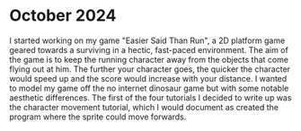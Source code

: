# October 2024
I started working on my game "Easier Said Than Run", a 2D platform game geared towards a surviving in a hectic, fast-paced environment. The aim of the game is to keep the running character away from the objects that come flying out at him. The further your character goes, the quicker the character would speed up and the score would increase with your distance. I wanted to model my game off the no internet dinosaur game but with some notable aesthetic differences. The first of the four tutorials I decided to write up was the character movement tutorial, which I would document as created the program where the sprite could move forwards.
